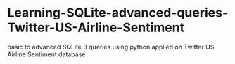 # Learning-SQLite-advanced-queries-Twitter-US-Airline-Sentiment
basic to advanced SQLite 3 queries using python applied on Twitter US Airline Sentiment database
